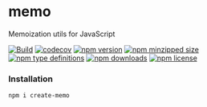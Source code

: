 # memo

Memoization utils for JavaScript

[![Build](https://github.com/umidbekk/memo/actions/workflows/build.yml/badge.svg)](https://github.com/umidbekk/memo/actions/workflows/build.yml)
[![codecov](https://codecov.io/gh/umidbekk/memo/branch/master/graph/badge.svg)](https://codecov.io/gh/umidbekk/memo)
[![npm version](https://img.shields.io/npm/v/create-memo.svg)](https://npmjs.com/create-memo)
[![npm minzipped size](https://img.shields.io/bundlephobia/minzip/create-memo.svg)](https://bundlephobia.com/result?p=create-memo)
[![npm type definitions](https://img.shields.io/npm/types/create-memo.svg)](https://npmjs.com/create-memo)
[![npm downloads](https://img.shields.io/npm/dm/create-memo.svg)](https://npmjs.com/create-memo)
[![npm license](https://img.shields.io/npm/l/create-memo.svg)](https://npmjs.com/create-memo)

### Installation

```bash
npm i create-memo
```
